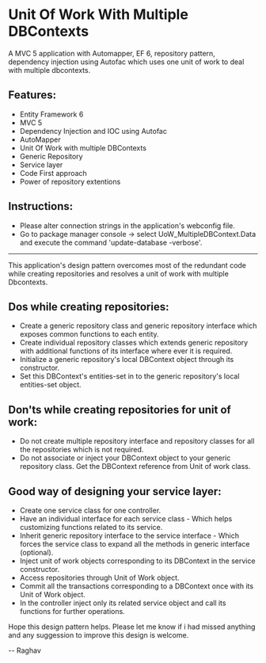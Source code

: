 Unit Of Work With Multiple DBContexts
===============================

A MVC 5 application with Automapper, EF 6, repository pattern, dependency injection using Autofac which uses one unit of work to deal with multiple dbcontexts.

Features:
-------------
- Entity Framework 6
- MVC 5
- Dependency Injection and IOC using Autofac
- AutoMapper
- Unit Of Work with multiple DBContexts
- Generic Repository
- Service layer
- Code First approach
- Power of repository extentions

Instructions:
-----------------
- Please alter connection strings in the application's webconfig file.
- Go to package manager console -> select UoW_MultipleDBContext.Data and execute the command 'update-database -verbose'.

-------------------------------------------

This application's design pattern overcomes most of the redundant code while creating repositories and resolves a unit of work with multiple Dbcontexts.

Dos while creating repositories:
-------------------------------------------
- Create a generic repository class and generic repository interface which exposes common functions to each entity.
- Create individual repository classes which extends generic repository with additional functions of its interface where ever it is required.
- Initialize a generic repository's local DBContext object through its constructor.
- Set this DBContext's entities-set in to the generic repository's local entities-set object.

Don'ts while creating repositories for unit of work:
-------------------------------------------------------------------
- Do not create multiple repository interface and repository classes for all the repositories which is not required.
- Do not associate or inject your DBContext object to your generic repository class. Get the DBContext reference from Unit of work class.

Good way of designing your service layer:
--------------------------------------------------------
- Create one service class for one controller.
- Have an individual interface for each service class - Which helps customizing functions related to its service.
- Inherit generic repository interface to the service interface - Which forces the service class to expand all the methods in generic interface (optional).
- Inject unit of work objects corresponding to its DBContext in the service constructor.
- Access repositories through Unit of Work object.
- Commit all the transactions corresponding to a DBContext once with its Unit of Work object.
- In the controller inject only its related service object and call its functions for further operations.


Hope this design pattern helps. Please let me know if i had missed anything and any suggession to improve this design is welcome.

-- Raghav

